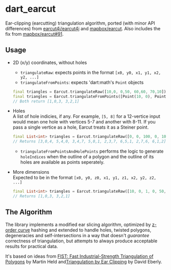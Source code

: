 # dart_earcut

Ear-clipping (earcutting) triangulation algorithm, ported (with minor API differences) from [earcut4j/earcut4j](https://github.com/earcut4j/earcut4j) and [mapbox/earcut](https://github.com/mapbox/earcut). Also includes the fix from [mapbox/earcut#91](https://github.com/mapbox/earcut/pull/91).

## Usage

* 2D (x/y) coordinates, without holes  
  * `triangulateRaw`: expects points in the format `[x0, y0, x1, y1, x2, y2, ...]`
  * `triangulateFromPoints`: expects 'dart:math's `Point` objects

  ```dart
  final triangles = Earcut.triangulateRaw([10,0, 0,50, 60,60, 70,10]);
  final triangles = Earcut.triangulateFromPoints([Point(10, 0), Point(0,50), Point(60,60), Point(70,10)]);
  // Both return [1,0,3, 3,2,1]
  ```

* Holes  
  A list of hole indicies, if any. For example, `[5, 8]` for a 12-vertice input would mean one hole with vertices 5-7 and another with 8-11. If you pass a single vertice as a hole, Earcut treats it as a Steiner point.

  ```dart
  final List<int> triangles = Earcut.triangulateRaw([0, 0, 100, 0, 100, 100, 0, 100, 20, 20, 80, 20, 80, 80, 20, 80], holeIndices: [4]);
  // Returns [3,0,4, 5,4,0, 3,4,7, 5,0,1, 2,3,7, 6,5,1, 2,7,6, 6,1,2]
  ```

  * `triangulateFromPointsAndHolePoints` performs the logic to generate `holeIndices` when the outline of a polygon and the outline of its holes are available as points seperately.

* More dimensions  
  Expected to be in the format `[x0, y0, z0, x1, y1, z1, x2, y2, z2, ...]`

  ```dart
  final List<int> triangles = Earcut.triangulateRaw([10, 0, 1, 0, 50, 2, 60, 60, 3, 70, 10, 4], dimensions: 3);
  // Returns [1,0,3, 3,2,1]
  ```

## The Algorithm

The library implements a modified ear slicing algorithm, optimized by [z-order curve](https://en.wikipedia.org/wiki/Z-order_curve) hashing and extended to handle holes, twisted polygons, degeneracies and self-intersections in a way that doesn't _guarantee_ correctness of triangulation, but attempts to always produce acceptable results for practical data.

It's based on ideas from [FIST: Fast Industrial-Strength Triangulation of Polygons](https://www.cosy.sbg.ac.at/~held/projects/triang/triang.html) by Martin Held and[Triangulation by Ear Clipping](https://www.geometrictools.com/Documentation/TriangulationByEarClipping.pdf) by David Eberly.
